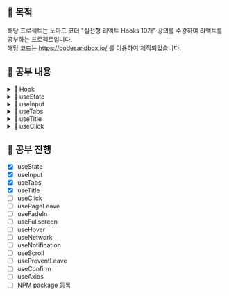 ## 📢 목적

해당 프로젝트는 노마드 코더 "실전형 리액트 Hooks 10개" 강의를 수강하여 리액트를 공부하는 프로젝트입니다. <br>
해당 코드는 https://codesandbox.io/ 를 이용하여 제작되었습니다.

## 📢 공부 내용

<details markdown="1">

<summary>📑 Hook</summary>

### Hook이란?

함수 컴포넌트에서 React state와 Lifecycle 기능을 연동할 수 있게 해주는 함수 (버전 16.8부터 도입)

### Hook의 사용 규칙

- 최상위에서만 Hook 호출이 가능
- 리액트 함수 컴포넌트 내에서만 호출이 가능하며, 일반 자바스크립트 함수 안에서는 호출하면 안됨 (custom hook에서는 가능)

### Hook이 만들어진 이유

- 컴포넌트들 사이에서 상태 로직을 재사용하는 것의 어려움
- 복잡한 컴포넌트는 이해하기 어려움
- Class 컴포넌트는 인간과 기계 모두를 혼란스럽게 함

### 참고 사이트

[Hook 소개](https://ko.reactjs.org/docs/hooks-intro.html) <br>

</details>

<details markdown="2">

<summary>📑 useState</summary>

### useState란?

기존 class 컴포넌트에서 사용하던 this.state와 동일한 역할을 한다. <br>
state 변수와 state를 업데이트 하는 함수, 두 가지 쌍을 반환한다.
``` javascript
const [age, setAge] = useState(20);
```
위와 같은 표현은 구조 분해 할당이라고 한다.

- 함수
``` javascript
function App() {
  const [item, setItem] = useState(1);
  const incrementItem = () => setItem(item + 1);
  const decrementItem = () => setItem(item - 1);
  return (
    <div className="App">
      <h1>Hello {item}</h1>
      <h2>Start editing to see some magic happen!</h2>
      <button onClick={incrementItem}>Increment</button>
      <button onClick={decrementItem}>Decrement</button>
    </div>
  );
}
```

- 클래스
``` javascript
class App extends React.Component {
  state = {
    item: 1
  };

  render() {
    const { item } = this.state;
    return (
      <div className="App">
        <h1>Hello {item}</h1>
        <h2>Start editing to see some magic happen!</h2>
        <button onClick={this.incrementItem}>Increment</button>
        <button onClick={this.decrementItem}>Decrement</button>
      </div>
    );
  }

  incrementItem = () => {
    this.setState((state) => {
      return {
        item: state.item + 1
      };
    });
  };

  decrementItem = () => {
    this.setState((state) => {
      return {
        item: state.item + 1
      };
    });
  };
}
```

### 참고 사이트

[useState 가이드](https://ko.reactjs.org/docs/hooks-state.html) <br>

</details>

<details markdown="3">

<summary>📑 useInput</summary>

### useInput이란?

input 역활을 제어 하는 것

- 예시 - [useInput.js 참고](./useInput.js)
``` javascript
function App() {
	const maxLen = (value) => value.length < 10;
	const name = useInput("your name", maxLen);
	return (
	<div className="App">
		<h1>Hello</h1>
      	<input placeholder="Name" {...name} />
    </div>
  );
}
```

</details>

<details markdown="4">

<summary>📑 useTabs</summary>

### useTabs이란?

웹사이트에 메뉴 또는 무엇이든 간에 tab을 사용하기 매우 쉽게 만들어주는 것

- 예시 - [useTabs.js 참고](./useTabs.js)
``` javascript
const content = [
    {
        tab: "Section 1",
        content: "I'm the content of the Section 1"
    },
    {
        tab: "Section 2",
        content: "I'm the content of the Section 2"
    }
];

function App() {
    const { currnetItem, changeItem } = useTabs(0, content);
    return (
        <div className="App">
            <h1>Hello</h1>
            {content.map((section, index) => (
                <button key={index} onClick={() => changeItem(index)}>
                    {section.tab}
                </button>
            ))}
            <div>{currnetItem.content}</div>
        </div>
    );
}
```

</details>

<details markdown="5">

<summary>📑 useTitle</summary>

### useTitle이란?

react document의 title을 몇개의 hoots와 함께 바꾸는 것

- 예시 - [useTitle.js 참고](./useTitle.js)
``` javascript
function App() {
    const titleUpdater = useTitle("Loading...");
    setTimeout(() => titleUpdater("home"), 5000);
    return (
        <div className="App">
            <h1>Hello</h1>
        </div>
    );
}
```

</details>

<details markdown="6">

<summary>📑 useClick</summary>

### useClick이란?



- 예시 - [useClick.js 참고](./useClick.js)
``` javascript
function App() {
    const onClick = () => console.log("hello");
    const title = useClick(onClick);
    return (
        <div className="App">
            <h1 ref={title}>Hello</h1>
        </div>
    );
}
```

</details>

## 📢 공부 진행

- [X] useState
- [X] useInput
- [x] useTabs
- [X] useTitle
- [ ] useClick
- [ ] usePageLeave
- [ ] useFadeIn
- [ ] useFullscreen
- [ ] useHover
- [ ] useNetwork
- [ ] useNotification
- [ ] useScroll
- [ ] usePreventLeave
- [ ] useConfirm
- [ ] useAxios
- [ ] NPM package 등록